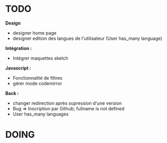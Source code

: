 # TODO

__Design__
- designer home page 
- designer edition des langues de l'utilisateur (User has_many language)


__Intégration :__
- Intégrer maquettes sketch


__Javascript :__
- Fonctionnalité de filtres
- gérer mode codemirror

__Back :__
- changer redirection après supression d'une version
- Bug => Inscription par Github; fullname is not defined 
- User has_many languages

# DOING
